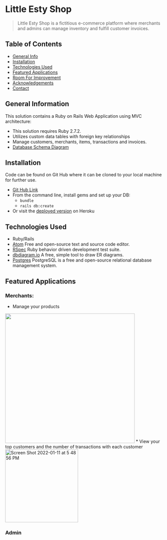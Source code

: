# Little Esty Shop
> Little Esty Shop is a fictitious e-commerce platform where merchants and admins can manage inventory and fulfill customer invoices.
## Table of Contents
* [General Info](#general-information)
* [Installation](#installation)
* [Technologies Used](#technologies-used)
* [Featured Applications](#featured-applications)
* [Room For Improvement](#room-for-improvement)
* [Acknowledgements](#acknowledgements)
* [Contact](#contact)

## General Information
This solution contains a Ruby on Rails Web Application using MVC architecture:
- This solution requires Ruby 2.7.2.
- Utilizes custom data tables with foreign key relationships
- Manage customers, merchants, items, transactions and invoices.
- [Database Schema Diagram](https://dbdiagram.io/d/61b0e0908c901501c0e724a4)

## Installation
Code can be found on Git Hub where it can be cloned to your local machine for further use.
- [Git Hub Link](https://github.com/russellrockwood/MaintenanceTracker)
- From the command line, install gems and set up your DB:
    * `bundle`
    * `rails db:create`
- Or visit the [deployed version]() on Heroku

## Technologies Used
- Ruby/Rails
- [Atom](https://visualstudio.microsoft.com/downloads/) Free and open-source text and source code editor.
- [RSpec](https://rspec.info/) Ruby behavior driven development test suite.
- [dbdiagram.io](https://dbdiagram.io/home) A free, simple tool to draw ER diagrams.
- [Postgres](https://www.postgresql.org/) PostgreSQL is a free and open-source relational database management system. 

## Featured Applications
### Merchants:
* Manage your products 
 <img width="414" src="https://user-images.githubusercontent.com/63167887/149033746-6e109fd4-fac1-4459-8af2-64a97ec15960.png">
* View your top customers and the number of transactions with each customer 
 <img width="233" alt="Screen Shot 2022-01-11 at 5 48 56 PM" src="https://user-images.githubusercontent.com/63167887/149033760-39b4a973-3d74-41ee-b210-d6510d58de6f.png">

### Admin




